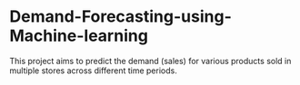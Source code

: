 # Demand-Forecasting-using-Machine-learning
This project aims to predict the demand (sales) for various products sold in multiple stores across different time periods.
